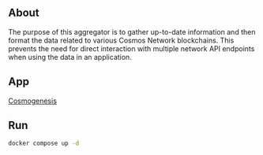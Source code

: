 ## About

The purpose of this aggregator is to gather up-to-date information and then format the data related to various Cosmos Network blockchains. This prevents the need for direct interaction with multiple network API endpoints when using the data in an application.

## App

[Cosmogenesis](https://play.google.com/store/apps/details?id=xyz.cosmogenesis)

## Run

```bash
docker compose up -d
```

